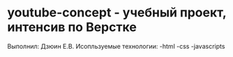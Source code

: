 # youtube-concept - учебный проект, интенсив по Верстке
Выполнил: Дзюин Е.В.
Исопльзуемые технологии:
-html
-css
-javascripts
